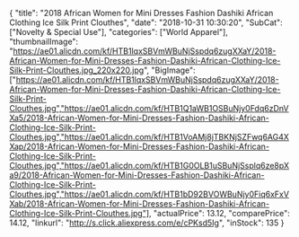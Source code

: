 {
	"title": "2018 African Women for Mini Dresses Fashion Dashiki African Clothing Ice Silk Print Clouthes",
	"date": "2018-10-31 10:30:20",
	"SubCat": ["Novelty & Special Use"],
	"categories": ["World Apparel"],
	"thumbnailImage": "https://ae01.alicdn.com/kf/HTB1lqxSBVmWBuNjSspdq6zugXXaY/2018-African-Women-for-Mini-Dresses-Fashion-Dashiki-African-Clothing-Ice-Silk-Print-Clouthes.jpg_220x220.jpg",
	"BigImage": ["https://ae01.alicdn.com/kf/HTB1lqxSBVmWBuNjSspdq6zugXXaY/2018-African-Women-for-Mini-Dresses-Fashion-Dashiki-African-Clothing-Ice-Silk-Print-Clouthes.jpg","https://ae01.alicdn.com/kf/HTB1Q1aWB1OSBuNjy0Fdq6zDnVXa5/2018-African-Women-for-Mini-Dresses-Fashion-Dashiki-African-Clothing-Ice-Silk-Print-Clouthes.jpg","https://ae01.alicdn.com/kf/HTB1VoAMj8jTBKNjSZFwq6AG4XXap/2018-African-Women-for-Mini-Dresses-Fashion-Dashiki-African-Clothing-Ice-Silk-Print-Clouthes.jpg","https://ae01.alicdn.com/kf/HTB1G0OLB1uSBuNjSsplq6ze8pXa9/2018-African-Women-for-Mini-Dresses-Fashion-Dashiki-African-Clothing-Ice-Silk-Print-Clouthes.jpg","https://ae01.alicdn.com/kf/HTB1bD92BVOWBuNjy0Fiq6xFxVXab/2018-African-Women-for-Mini-Dresses-Fashion-Dashiki-African-Clothing-Ice-Silk-Print-Clouthes.jpg"],
	"actualPrice": 13.12,
	"comparePrice": 14.12,
	"linkurl": "http://s.click.aliexpress.com/e/cPKsd5Ig",
	"inStock": 135
}
